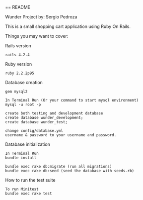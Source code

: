 == README

Wunder Project
by: Sergio Pedroza

This is a small shopping cart application using Ruby On Rails.

Things you may want to cover:

Rails version

	rails 4.2.4
	
Ruby version

	ruby 2.2.2p95 

Database creation
	
	gem mysql2
	
	In Terminal Run (Or your command to start mysql environment)
	mysql -u root -p

	create both testing and development database
	create database wunder_development;
	create database wunder_test;
	
	change config/database.yml
	username & password to your username and password. 

Database initialization

	In Terminal Run
	bundle install
	
	bundle exec rake db:migrate (run all migrations)
	bundle exec rake db:seed (seed the database with seeds.rb)

How to run the test suite

    To run Minitest
  	bundle exec rake test